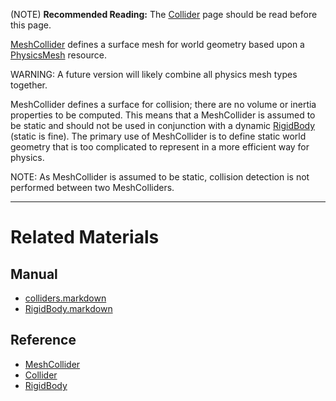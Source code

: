 (NOTE) **Recommended Reading:** The [Collider](https://github.com/zeroengineteam/ZeroDocs/blob/master/zero_editor_documentation/zeromanual/physics/colliders.markdown) page should be read before this page.

[MeshCollider](https://github.com/zeroengineteam/ZeroDocs/blob/master/code_reference/class_reference/MeshCollider.markdown) defines a surface mesh for world geometry based upon a [PhysicsMesh](https://github.com/zeroengineteam/ZeroDocs/blob/master/code_reference/class_reference/PhysicsMesh.markdown) resource.

WARNING: A future version will likely combine all physics mesh types together.

MeshCollider defines a surface for collision; there are no volume or inertia properties to be computed. This means that a MeshCollider is assumed to be static and should not be used in conjunction with a dynamic [RigidBody](https://github.com/zeroengineteam/ZeroDocs/blob/master/zero_editor_documentation/zeromanual/physics/colliders/RigidBody.markdown) (static is fine). The primary use of MeshCollider is to define static world geometry that is too complicated to represent in a more efficient way for physics.

NOTE: As MeshCollider is assumed to be static, collision detection is not performed between two MeshColliders. 

---
 #  Related Materials
 ##  Manual
- [colliders.markdown](https://github.com/zeroengineteam/ZeroDocs/blob/master/zero_editor_documentation/zeromanual/physics/colliders.markdown)
- [RigidBody.markdown](https://github.com/zeroengineteam/ZeroDocs/blob/master/zero_editor_documentation/zeromanual/physics/colliders/RigidBody.markdown)

 ##  Reference
- [MeshCollider](https://github.com/zeroengineteam/ZeroDocs/blob/master/code_reference/class_reference/MeshCollider.markdown)
- [Collider](https://github.com/zeroengineteam/ZeroDocs/blob/master/code_reference/class_reference/Collider.markdown)
- [RigidBody](https://github.com/zeroengineteam/ZeroDocs/blob/master/code_reference/class_reference/RigidBody.markdown) 

 